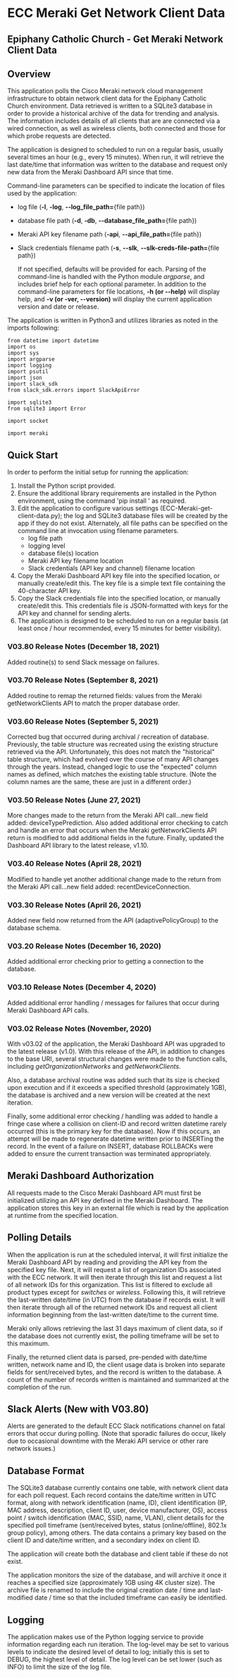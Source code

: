 # ECC Meraki Get Network Client Data
## Epiphany Catholic Church - Get Meraki Network Client Data

## Overview
This application polls the Cisco Meraki network cloud management infrastructure to obtain network client data for the Epiphany Catholic Church environment.  Data retrieved is written to a SQLite3 database in order to provide a historical archive of the data for trending and analysis.  The information includes details of all clients that are are connected via a wired connection, as well as wireless clients, both connected and those for which probe requests are detected.

The application is designed to scheduled to run on a regular basis, usually several times an hour (e.g., every 15 minutes).  When run, it will retrieve the last date/time that information was written to the database and request only new data from the Meraki Dashboard API since that time.

Command-line parameters can be specified to indicate the location of files used by the application:

* log file (**-l**, **-log**, **--log_file_path=**{file path})

* database file path (**-d**, **-db**, **--database_file_path=**{file path})

* Meraki API key filename path (**-api**, **--api_file_path=**{file path})

* Slack credentials filename path (**-s**, **--slk**, **--slk-creds-file-path=**{file path})

  If not specified, defaults will be provided for each.  Parsing of the command-line is handled with the Python module *argparse*, and includes brief help for each optional parameter.  In addition to the command-line parameters for file locations, **-h (or --help)** will display help, and **-v (or -ver, --version)** will display the current application version and date or release.

The application is written in Python3 and utilizes libraries as noted in the imports following:

```
from datetime import datetime
import os
import sys
import argparse
import logging
import psutil
import json
import slack_sdk
from slack_sdk.errors import SlackApiError

import sqlite3
from sqlite3 import Error

import socket

import meraki
```



## Quick Start

In order to perform the initial setup for running the application:
1. Install the Python script provided.
2. Ensure the additional library requirements are installed in the Python environment, using the command 'pip install <package-name>' as required.
3. Edit the application to configure various settings (ECC-Meraki-get-client-data.py); the log and SQLite3 database files will be created by the app if they do not exist.  Alternately, all file paths can be specified on the command line at invocation using filename parameters.
   * log file path
   * logging level
   * database file(s) location
   * Meraki API key filename location
   * Slack credentials (API key and channel) filename location 
4. Copy the Meraki Dashboard API key file into the specified location, or manually create/edit this.  The key file is a simple text file containing the 40-character API key.
5. Copy the Slack credentials file into the specified location, or manually create/edit this.  This credentials file is JSON-formatted with keys for the API key and channel for sending alerts.
6. The application is designed to be scheduled to run on a regular basis (at least once / hour recommended, every 15 minutes for better visibility).




### V03.80 Release Notes (December 18, 2021)

Added routine(s) to send Slack message on failures.

### V03.70 Release Notes (September 8, 2021)

Added routine to remap the returned fields: values from the Meraki getNetworkClients API to match the proper database order.

### V03.60 Release Notes (September 5, 2021)

Corrected bug that occurred during archival / recreation of database.  Previously, the table structure was recreated using the existing structure retrieved via the API.  Unfortunately, this does not match the "historical" table structure, which had evolved over the course of many API changes through the years.  Instead, changed logic to use the "expected" column names as defined, which matches the existing table structure.  (Note the column names are the same, these are just in a different order.)

### V03.50 Release Notes (June 27, 2021)

More changes made to the return from the Meraki API call...new field added:  deviceTypePrediction.  Also added additional error checking to catch and handle an error that occurs when the Meraki getNetworkClients API return is modified to add additional fields in the future.  Finally, updated the Dashboard API library to the latest release, v1.10.

### V03.40 Release Notes (April 28, 2021)

Modified to handle yet another additional change made to the return from the Meraki API call...new field added: recentDeviceConnection.

### V03.30 Release Notes (April 26, 2021)

Added new field now returned from the API (adaptivePolicyGroup) to the database schema.

### V03.20 Release Notes (December 16, 2020)

Added additional error checking prior to getting a connection to the database.

### V03.10 Release Notes (December 4, 2020)

Added additional error handling / messages for failures that occur during Meraki Dashboard API calls.

### V03.02 Release Notes (November, 2020)

With v03.02 of the application, the Meraki Dashboard API was upgraded to the latest release (v1.0).  With this release of the API, in addition to changes to the base URI, several structural changes were made to the function calls, including *getOrganizationNetworks* and *getNetworkClients*.  

Also, a database archival routine was added such that its size is checked upon execution and if it exceeds a specified threshold (approximately 1GB), the database is archived and a new version will be created at the next iteration.

Finally, some additional error checking / handling was added to handle a fringe case where a collision on client-ID and record written datetime rarely occurred (this is the primary key for the database).  Now if this occurs, an attempt will be made to regenerate datetime written prior to INSERTing the record.  In the event of a failure on INSERT, database ROLLBACKs were added to ensure the current transaction was terminated appropriately.



## Meraki Dashboard Authorization

All requests made to the Cisco Meraki Dashboard API must first be initialized utilizing an API key defined in the Meraki Dashboard.  The application stores this key in an external file which is read by the application at runtime from the specified location.



## Polling Details

When the application is run at the scheduled interval, it will first initialize the Meraki Dashboard API by reading and providing the API key from the specified key file.  Next, it will request a list of organization IDs associated with the ECC network.  It will then iterate through this list and request a list of all network IDs for this organization.  This list is filtered to exclude all product types except for *switches* or *wireless*.  Following this, it will retrieve the last-written date/time (in UTC) from the database if records exist.  It will then iterate through all of the returned network IDs and request all client information beginning from the last-written date/time to the current time.

Meraki only allows retrieving the last 31 days maximum of client data, so if the database does not currently exist, the polling timeframe will be set to this maximum.

Finally, the returned client data is parsed, pre-pended with date/time written, network name and ID, the client usage data is broken into separate fields for sent/received bytes, and the record is written to the database.  A count of the number of records written is maintained and summarized at the completion of the run.



## Slack Alerts (New with V03.80)

Alerts are generated to the default ECC Slack notifications channel on fatal errors that occur during polling.  (Note that sporadic failures do occur, likely due to occasional downtime with the Meraki API service or other rare network issues.)

## Database Format

The SQLite3 database currently contains one table, with network client data for each poll request.  Each record contains the date/time written in UTC format, along with network identification (name, ID), client identification (IP, MAC address, description, client ID, user, device manufacturer, OS), access point / switch identification (MAC, SSID, name, VLAN), client details for the specified poll timeframe (sent/received bytes, status (online/offline), 802.1x group policy), among others.  The data contains a primary key based on the client ID and date/time written, and a secondary index on client ID.

The application will create both the database and client table if these do not exist.

The application monitors the size of the database, and will archive it once it reaches a specified size (approximately 1GB using 4K cluster size).  The archive file is renamed to include the original creation date / time and last-modified date / time so that the included timeframe can easily be identified.



## Logging

The application makes use of the Python logging service to provide information regarding each run iteration.  The log-level may be set to various levels to indicate the desired level of detail to log; initially this is set to DEBUG, the highest level of detail.  The log level can be set lower (such as INFO) to limit the size of the log file.

